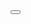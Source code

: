 <StackPanel>   
    <Button Content="Submit" 
            Click="submitButtonClick"/>
    <TextBlock x:Name="textBlock1"/>
</StackPanel>
